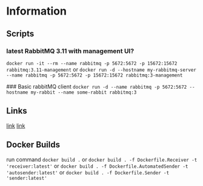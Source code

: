 # Information
## Scripts
### latest RabbitMQ 3.11 with management UI?
`docker run -it --rm --name rabbitmq -p 5672:5672 -p 15672:15672 rabbitmq:3.11-management`
or 
`docker run -d --hostname my-rabbitmq-server --name rabbitmq -p 5672:5672 -p 15672:15672 rabbitmq:3-management`

### Basic rabbitMQ client
`docker run -d --name rabbitmq -p 5672:5672 --hostname my-rabbit --name some-rabbit rabbitmq:3`

## Links
[link](https://www.rabbitmq.com/tutorials/tutorial-one-dotnet.html)
[link](https://code-maze.com/aspnetcore-rabbitmq/)

## Docker Builds
run command `docker build .`
or `docker build . -f Dockerfile.Receiver -t 'receiver:latest'`
or `docker build . -f Dockerfile.AutomatedSender -t 'autosender:latest'`
or `docker build . -f Dockerfile.Sender -t 'sender:latest'`